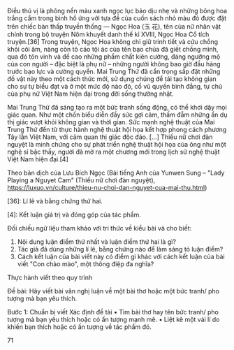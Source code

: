 Điều thú vị là phông nền màu xanh ngọc lục bảo dịu nhẹ và những bông hoa trắng cẩm trong bình hồ ứng với tựa đề của cuốn sách nhỏ màu đỏ được đặt trên chiếc bàn thấp truyền thống — Ngọc Hoa (玉 花), tên của nữ nhân vật chính trong bộ truyện Nôm khuyết danh thế kỉ XVIII, Ngọc Hoa Cổ tích truyện.[36] Trong truyện, Ngọc Hoa không chỉ giữ trinh tiết và cứu chồng khỏi cõi âm, nàng còn tỏ cáo tội ác của tên bạo chúa đã giết chồng mình, qua đó tôn vinh và đề cao những phẩm chất kiên cường, đáng ngưỡng mộ của con người – đặc biệt là phụ nữ – những người không bao giờ đầu hàng trước bạo lực và cường quyền. Mai Trung Thứ đã cẩn trọng sắp đặt những đồ vật này theo một cách thức mới, sử dụng chúng để tái tạo không gian cho sự tự biểu đạt và ở một mức độ nào đó, cổ vũ quyền bình đẳng, tự chủ của phụ nữ Việt Nam hiện đại trong đời sống thường nhật.

Mai Trung Thứ đã sáng tạo ra một bức tranh sống động, có thể khơi dậy mọi giác quan. Như một chốn biểu diễn đầy sức gợi cảm, thấm đẫm những ẩn dụ thị giác vượt khỏi không gian và thời gian. Sức mạnh nghệ thuật của Mai Trung Thứ đến từ thực hành nghệ thuật hội họa kết hợp phong cách phương Tây lẫn Việt Nam, với cảm quan thị giác độc đáo. [...]
Thiếu nữ chơi đàn nguyệt là minh chứng cho sự phát triển nghệ thuật hội họa của ông như một nghệ sĩ bậc thầy, người đã mở ra một chương mới trong lịch sử nghệ thuật Việt Nam hiện đại.[4]

Theo bản dịch của Lưu Bích Ngọc
(Bài tiếng Anh của Yunwen Sung – "Lady Playing a Nguyet Cam"
(Thiếu nữ chơi đàn nguyệt),
https://luxuo.vn/culture/thieu-nu-choi-dan-nguyet-cua-mai-thu.html)

[36]: Lí lẽ và bằng chứng thứ hai.

[4]: Kết luận giá trị và đóng góp của tác phẩm.

Đối chiếu ngữ liệu tham khảo với tri thức về kiểu bài và cho biết:
1. Nội dung luận điểm thứ nhất và luận điểm thứ hai là gì?
2. Tác giả đã dùng những lí lẽ, bằng chứng nào để làm sáng tỏ luận điểm?
3. Cách kết luận của bài viết này có điểm gì khác với cách kết luận của bài viết "Con chào mào", một thông điệp đa nghĩa?

Thực hành viết theo quy trình

Đề bài:
Hãy viết bài văn nghị luận về một bài thơ hoặc một bức tranh/ pho tượng mà bạn yêu thích.

Bước 1: Chuẩn bị viết
Xác định đề tài
• Tìm bài thơ hay tên bức tranh/ pho tượng mà bạn yêu thích hoặc có ấn tượng mạnh mẽ.
• Liệt kê một vài lí do khiến bạn thích hoặc có ấn tượng về tác phẩm đó.

71